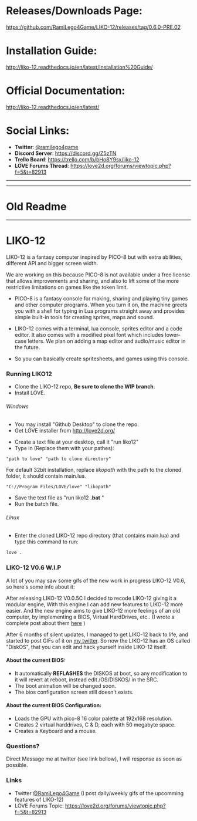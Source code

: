 # Releases/Downloads Page: 
https://github.com/RamiLego4Game/LIKO-12/releases/tag/0.6.0-PRE.02

# Installation Guide:
http://liko-12.readthedocs.io/en/latest/Installation%20Guide/

# Official Documentation:
http://liko-12.readthedocs.io/en/latest/

# Social Links:
* **Twitter**: [@ramilego4game](http://www.twitter.com/ramilego4game)
* **Discord Server**: https://discord.gg/Z5zTN
* **Trello Board**: https://trello.com/b/bHo8Y9sx/liko-12
* **LÖVE Forums Thread**: https://love2d.org/forums/viewtopic.php?f=5&t=82913

---

---

# Old Readme

---

# LIKO-12
LIKO-12 is a fantasy computer inspired by PICO-8 but with extra abilities, different API and bigger screen width.

We are working on this because PICO-8 is not available under a free license that allows
improvements and sharing, and also to lift some of the more restrictive limitations on games
like the token limit.

* PICO-8 is a fantasy console for making, sharing and playing tiny games and other computer programs. When you turn it on, the machine greets you with a shell for typing in Lua programs straight away and provides simple built-in tools for creating sprites, maps and sound.

* LIKO-12 comes with a terminal, lua console, sprites editor and a code editor. It also comes with a modified pixel font which includes lower-case letters. We plan on adding a map editor and audio/music editor in the future.

* So you can basically create spritesheets, and games using this console.


### Running LIKO12

+ Clone the LIKO-12 repo, __Be sure to clone the WIP branch__.
+ Install LÖVE.

###### Windows
* You may install "Github Desktop" to clone the repo.
* Get LÖVE installer from http://love2d.org/
+ Create a text file at your desktop, call it "run liko12"
+ Type in (Replace them with your pathes): 
```batch
"path to love" "path to clone directory"
```
For default 32bit installation, replace _likopath_ with the path to the cloned folder, it should contain main.lua.
```batch
"C://Program Files/LOVE/love" "likopath"
```
+ Save the text file as "run liko12 __.bat__ "
+ Run the batch file.

###### Linux

+ Enter the cloned LIKO-12 repo directory (that contains main.lua) and type this command to run:
```sh
love .
```

### LIKO-12 V0.6 W.I.P

A lot of you may saw some gifs of the new work in progress LIKO-12 V0.6, so here's some info about it:

After releasing LIKO-12 V0.0.5C I decided to recode LIKO-12 giving it a modular engine, With this engine I can add new features to LIKO-12 more easier. And the new engine aims to give LIKO-12 more feelings of an old computer, by implementing a BIOS, Virtual HardDrives, etc.. (I wrote a complete post about them [here](https://love2d.org/forums/viewtopic.php?f=5&t=82913&sid=833fce88787f90bea3e42ec36b7405e4&start=30#p205731) )

After 6 months of silent updates, I managed to get LIKO-12 back to life, and started to post GIFs of it on [my twitter](https://twitter.com/ramilego4game). So now the LIKO-12 has an OS called "DiskOS", that you can edit and hack yourself inside LIKO-12 itself.

#### About the current BIOS:

* It automatically __REFLASHES__ the DISKOS at boot, so any modification to it will revert at reboot, instead edit /OS/DISKOS/ in the SRC.
* The boot animation will be changed soon.
* The bios configuration screen still doesn't exists.

#### About the current BIOS Configuration:

* Loads the GPU with pico-8 16 color palette at 192x168 resolution.
* Creates 2 virtual harddrives, C & D, each with 50 megabyte space.
* Creates a Keyboard and a mouse.

### Questions?
Direct Message me at twitter (see link bellow), I will response as soon as possible.

### Links

- Twitter [@RamiLego4Game](https://twitter.com/ramilego4game) (I post daily/weekly gifs of the upcomming features of LIKO-12)
- LÖVE Forums Topic: https://love2d.org/forums/viewtopic.php?f=5&t=82913
